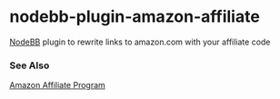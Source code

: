 # nodebb-plugin-amazon-affiliate
[NodeBB](https://github.com/NodeBB/NodeBB) plugin to rewrite links to amazon.com with your affiliate code

### See Also
[Amazon Affiliate Program](https://affiliate-program.amazon.com/gp/associates/network/main.html)
